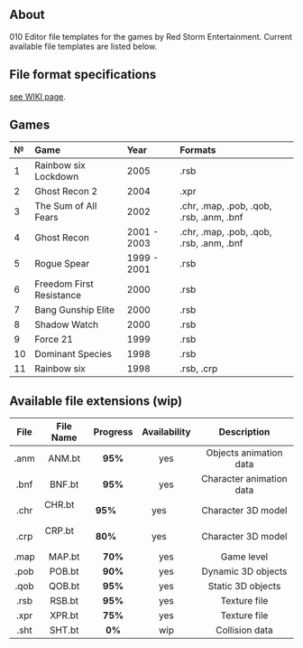 ## About

010 Editor file templates for the games by Red Storm Entertainment. Current available file templates are listed below.

## File format specifications

[see WIKI page](https://github.com/AlexKimov/010Editor-Templates-GR/wiki).

## Games

| №     | Game | Year | Formats |
| :--- | :-- | :------ | :------ |
| 1 | Rainbow six Lockdown | 2005 | .rsb |
| 2 | Ghost Recon 2 | 2004 | .xpr |
| 3 | The Sum of All Fears | 2002 | .chr, .map, .pob, .qob, .rsb, .anm, .bnf  |
| 4 | Ghost Recon | 2001 - 2003 | .chr, .map, .pob, .qob, .rsb, .anm, .bnf  |
| 5 | Rogue Spear | 1999 - 2001  | .rsb |
| 6 | Freedom First Resistance  | 2000  | .rsb |
| 7 | Bang Gunship Elite |  2000 | .rsb  |
| 8 | Shadow Watch  | 2000  | .rsb  |
| 9 | Force 21  | 1999  | .rsb  |
| 10 | Dominant Species  |  1998 | .rsb  |
| 11 | Rainbow six | 1998 |  .rsb, .crp  |

## Available file extensions (wip)

| File        | File Name     | Progress     | Availability | Description |
| :---------: | :-----------: | :----------: | :----------: | :----------: |
| .anm        | ANM.bt        | **95%**      | yes          | Objects animation data |
| .bnf        | BNF.bt        | **95%**      | yes          | Character animation data |
| .chr        | CHR.bt        | **95%**      | yes          | Character 3D model |
| .crp        | CRP.bt        | **80%**      | yes          | Character 3D model |
| .map        | MAP.bt        | **70%**      | yes          | Game level |
| .pob        | POB.bt        | **90%**      | yes          | Dynamic 3D objects |
| .qob        | QOB.bt        | **95%**      | yes          | Static 3D objects |
| .rsb        | RSB.bt        | **95%**      | yes          | Texture file |
| .xpr        | XPR.bt        | **75%**      | yes          | Texture file |
| .sht        | SHT.bt        | **0%**           | wip          | Collision data |
